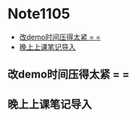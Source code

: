 # Note1105

<!-- MarkdownTOC -->

- [改demo时间压得太紧 = =](#改demo时间压得太紧--)
- [晚上上课笔记导入](#晚上上课笔记导入)

<!-- /MarkdownTOC -->

## 改demo时间压得太紧 = =

## 晚上上课笔记导入
